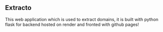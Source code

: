 ## Extracto
This web application which is used to extract domains,
it is built with python flask for backend hosted on render 
and fronted with github pages!

